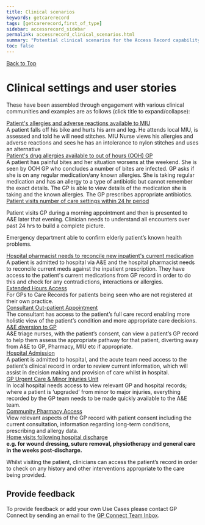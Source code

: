 ```yaml
---
title: Clinical scenarios
keywords: getcarerecord
tags: [getcarerecord,first_of_type]
sidebar: accessrecord_sidebar
permalink: accessrecord_clinical_scenarios.html
summary: "Potential clinical scenarios for the Access Record capability"
toc: false
---
```


<a href="#" class="back-to-top">Back to Top</a>


# Clinical settings and user stories #

These have been assembled through engagement with various clinical communities and examples are as follows (click title to expand/collapse):

<div class="panel-group" id="accordion">
                    <div class="panel panel-default">
                        <div class="panel-heading">
                                <a class="noCrossRef accordion-toggle" data-toggle="collapse" data-parent="#accordion" href="#collapseOne">Patient's allergies and adverse reactions available to MIU</a>
                        </div>
                        <div id="collapseOne" class="panel-collapse collapse noCrossRef">
                            <div class="panel-body">
                                A patient falls off his bike and hurts his arm and leg.  He attends local MIU, is assessed and told he will need stitches.  MIU Nurse views his allergies and adverse reactions and sees he has an intolerance to nylon stitches and uses an alternative
                            </div>
                        </div>
                    </div>
                    <!-- /.panel -->
                    <div class="panel panel-default">
                        <div class="panel-heading">
                                <a class="noCrossRef accordion-toggle" data-toggle="collapse" data-parent="#accordion" href="#collapseTwo">Patient's drug allergies available to out of hours (OOH) GP</a>
                        </div>
                        <div id="collapseTwo" class="panel-collapse collapse noCrossRef">
                            <div class="panel-body">
                                A patient has painful bites and her situation worsens at the weekend.  She is seen by OOH GP who concludes a number of bites are infected.  GP asks if she is on any regular medication/any known allergies.  She is taking regular medication and has an allergy to a type of antibiotic but cannot remember the exact details. The GP is able to view details of the medication she is taking and the known allergies. The GP prescribes appropriate antibiotics.
                            </div>
                        </div>
                    </div>
                    <!-- /.panel -->
                    <div class="panel panel-default">
                        <div class="panel-heading">
                                <a class="noCrossRef accordion-toggle" data-toggle="collapse" data-parent="#accordion" href="#collapseThree">Patient visits number of care settings within 24 hr period</a>
                        </div>
                        <div id="collapseThree" class="panel-collapse collapse noCrossRef">
                            <div class="panel-body">
                                <p>Patient visits GP during a morning appointment and then is presented to A&E later that evening.  Clinician needs to understand all encounters over past 24 hrs to build a complete picture.</p>
								<p>Emergency department able to confirm elderly patient’s known health problems.</p>
                            </div>
                        </div>
                    </div>
                    <!-- /.panel -->
                    <div class="panel panel-default">
                        <div class="panel-heading">
                                <a class="noCrossRef accordion-toggle" data-toggle="collapse" data-parent="#accordion" href="#collapseFour">Hospital pharmacist needs to reconcile new inpatient's current medication</a>
                        </div>
                        <div id="collapseFour" class="panel-collapse collapse">
                            <div class="panel-body">
                                A patient is admitted to hospital via A&E and the hospital pharmacist needs to reconcile current meds against the inpatient prescription.  They have access to the patient's current medications from GP record in order to do this and check for any contradictions, interactions or allergies.
                            </div>
                        </div>
                    </div>
                    <!-- /.panel -->
                    <div class="panel panel-default">
                        <div class="panel-heading">
                                <a class="noCrossRef accordion-toggle" data-toggle="collapse" data-parent="#accordion" href="#collapseFive">Extended Hours Access</a>
                        </div>
                        <div id="collapseFive" class="panel-collapse collapse">
                            <div class="panel-body">
                                For GPs to Care Records for patients being seen who are not registered at their own practice.
                            </div>
                        </div>
                    </div>
                    <!-- /.panel -->
                    <div class="panel panel-default">
                        <div class="panel-heading">
                                <a class="noCrossRef accordion-toggle" data-toggle="collapse" data-parent="#accordion" href="#collapseSix">Consultant Out-patient Appointment</a>
                        </div>
                        <div id="collapseSix" class="panel-collapse collapse">
                            <div class="panel-body">
                               The consultant has access to the patient’s full care record enabling more holistic view of the patient’s condition and more appropriate care decisions.
                            </div>
                        </div>
                    </div>
                    <!-- /.panel -->
                    <div class="panel panel-default">
                        <div class="panel-heading">
                                <a class="noCrossRef accordion-toggle" data-toggle="collapse" data-parent="#accordion" href="#collapseSeven">A&E diversion to GP</a>
                        </div>
                        <div id="collapseSeven" class="panel-collapse collapse">
                            <div class="panel-body">
                                A&E triage nurses, with the patient’s consent, can view a patient’s GP record to help them assess the appropriate pathway for that patient, diverting away from A&E to GP, Pharmacy, MIU etc if appropriate.
                            </div>
                        </div>
                    </div>
                    <!-- /.panel -->
                    <div class="panel panel-default">
                        <div class="panel-heading">
                                <a class="noCrossRef accordion-toggle" data-toggle="collapse" data-parent="#accordion" href="#collapseEight">Hospital Admission</a>
                        </div>
                        <div id="collapseEight" class="panel-collapse collapse">
                            <div class="panel-body">
                                A patient is admitted to hospital, and the acute team need access to the patient’s clinical record in order to review current information, which will assist in decision making and provision of care whilst in hospital.
                            </div>
                        </div>
                    </div>
                    <!-- /.panel -->
                    <div class="panel panel-default">
                        <div class="panel-heading">
                                <a class="noCrossRef accordion-toggle" data-toggle="collapse" data-parent="#accordion" href="#collapseNine">GP Urgent Care & Minor Injuries Unit</a>
                        </div>
                        <div id="collapseNine" class="panel-collapse collapse">
                            <div class="panel-body">
                                In local hospital needs access to view relevant GP and hospital records; where a patient is ‘upgraded’ from minor to major injuries, everything recorded by the GP team needs to be made quickly available to the A&E team.
                            </div>
                        </div>
                    </div>
                    <!-- /.panel -->
                    <div class="panel panel-default">
                        <div class="panel-heading">
                                <a class="noCrossRef accordion-toggle" data-toggle="collapse" data-parent="#accordion" href="#collapseTen">Community Pharmacy Access</a>
                        </div>
                        <div id="collapseTen" class="panel-collapse collapse">
                            <div class="panel-body">
                                View relevant aspects of the GP record with patient consent including the current consultation, information regarding long-term conditions, prescribing and allergy data.
                            </div>
                        </div>
                    </div>
                    <!-- /.panel -->
                    <div class="panel panel-default">
                        <div class="panel-heading">
                                <a class="noCrossRef accordion-toggle" data-toggle="collapse" data-parent="#accordion" href="#collapseEleven">Home visits following hospital discharge</a>
                        </div>
                        <div id="collapseEleven" class="panel-collapse collapse">
                            <div class="panel-body">
                                <b>e.g. for wound dressing, suture removal, physiotherapy and general care in the weeks post-discharge.</b>
<p>Whilst visiting the patient, clinicians can access the patient’s record in order to check on any history and other interventions appropriate to the care being provided.</p>
                            </div>
                        </div>
                    </div>
                    <!-- /.panel -->					
</div>
<!-- /.panel-group -->

## Provide feedback

To provide feedback or add your own Use Cases please contact GP Connect by sending  an email to the [GP Connect Team Inbox](mailto://gpconnect@nhs.net).
